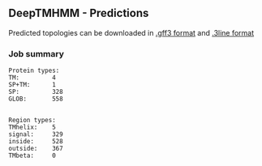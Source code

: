 ## DeepTMHMM - Predictions
Predicted topologies can be downloaded in [.gff3 format](TMRs.gff3) and [.3line format](predicted_topologies.3line)
### Job summary
```
Protein types:
TM:			4
SP+TM:		1
SP:			328
GLOB:		558


Region types:
TMhelix:	5
signal:		329
inside:		528
outside:	367
TMbeta:		0
```
